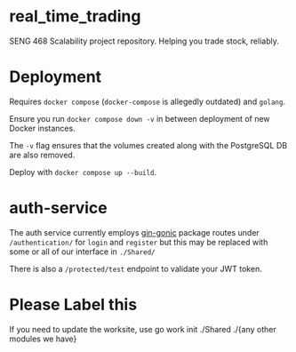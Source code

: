 # real_time_trading

SENG 468 Scalability project repository. Helping you trade stock, reliably.

# Deployment

Requires `docker compose` (`docker-compose` is allegedly outdated) and `golang`.

Ensure you run `docker compose down -v` in between deployment of new Docker instances.

The `-v` flag ensures that the volumes created along with the PostgreSQL DB are also removed.

Deploy with `docker compose up --build`.

# auth-service

The auth service currently employs [gin-gonic](https://gin-gonic.com/docs/introduction/)
package routes under `/authentication/` for `login` and `register` but this may
be replaced with some or all of our interface in `./Shared/`

There is also a `/protected/test` endpoint to validate your JWT token.

# Please Label this

If you need to update the worksite, use go work init ./Shared ./{any other modules we have}

